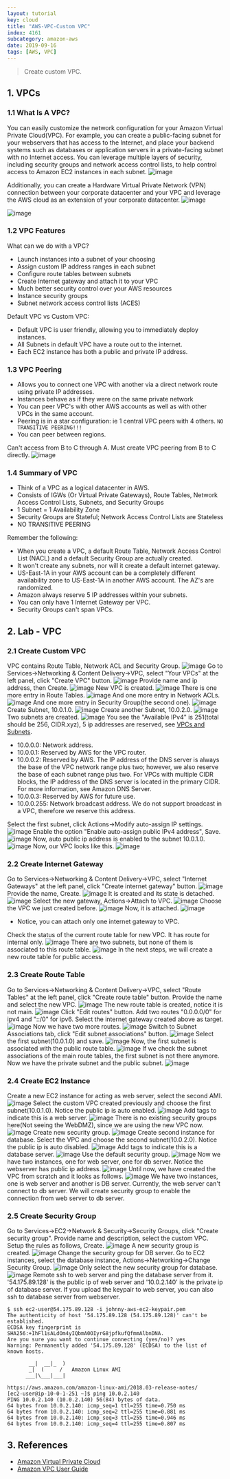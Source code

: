 ```yaml
---
layout: tutorial
key: cloud
title: "AWS-VPC-Custom VPC"
index: 4161
subcategory: amazon-aws
date: 2019-09-16
tags: [AWS, VPC]
---
```


> Create custom VPC.

## 1. VPCs
### 1.1 What Is A VPC?
You can easily customize the network configuration for your Amazon Virtual Private Cloud(VPC). For example, you can create a public-facing subnet for your webservers that has access to the Internet, and place your backend systems such as databases or application servers in a private-facing subnet with no Internet access. You can leverage multiple layers of security, including security groups and network access control lists, to help control access to Amazon EC2 instances in each subnet.
![image](/assets/images/cloud/4109/vpc-high-level.png)

Additionally, you can create a Hardware Virtual Private Network (VPN) connection between your corporate datacenter and your VPC and leverage the AWS cloud as an extension of your corporate datacenter.
![image](/assets/images/cloud/4109/vpc-vpn.png)

![image](/assets/images/cloud/4109/7-1-vpc-5.png)

### 1.2 VPC Features
What can we do with a VPC?
* Launch instances into a subnet of your choosing
* Assign custom IP address ranges in each subnet
* Configure route tables between subnets
* Create Internet gateway and attach it to your VPC
* Much better security control over your AWS resources
* Instance security groups
* Subnet network access control lists (ACES)

Default VPC vs Custom VPC:
* Default VPC is user friendly, allowing you to immediately deploy instances.
* All Subnets in default VPC have a route out to the internet.
* Each EC2 instance has both a public and private IP address.

### 1.3 VPC Peering
* Allows you to connect one VPC with another via a direct network route using private IP addresses.
* Instances behave as if they were on the same private network
* You can peer VPC's with other AWS accounts as well as with other VPCs in the same account.
* Peering is in a star configuration: ie 1 central VPC peers with 4 others. `NO TRANSITIVE PEERING!!!`
* You can peer between regions.

Can't access from B to C through A. Must create VPC peering from B to C directly.
![image](/assets/images/cloud/4109/vpc-peering.jpg)

### 1.4 Summary of VPC
* Think of a VPC as a logical datacenter in AWS.
* Consists of IGWs (Or Virtual Private Gateways), Route Tables, Network Access Control Lists, Subnets, and Security Groups
* 1 Subnet = 1 Availability Zone
* Security Groups are Stateful; Network Access Control Lists are Stateless
* NO TRANSITIVE PEERING

Remember the following:
* When you create a VPC, a default Route Table, Network Access Control List (NACL) and a default Security Group are actually created.
* It won't create any subnets, nor will it create a default internet gateway.
* US-East-1A in your AWS account can be a completely different availability zone to US-East-1A in another AWS account. The AZ's are randomized.
* Amazon always reserve 5 IP addresses within your subnets.
* You can only have 1 Internet Gateway per VPC.
* Security Groups can't span VPCs.

## 2. Lab - VPC
### 2.1 Create Custom VPC
VPC contains Route Table, Network ACL and Security Group.
![image](/assets/images/cloud/4109/7-2-create-vpc-1.png)
Go to Services->Networking & Content Delivery->VPC, select "Your VPCs" at the left panel, click "Create VPC" button.
![image](/assets/images/cloud/4109/7-2-create-vpc-2.png)
Provide name and ip address, then Create.
![image](/assets/images/cloud/4109/7-2-create-vpc-3.png)
New VPC is created.
![image](/assets/images/cloud/4109/7-2-create-vpc-4.png)
There is one more entry in Route Tables.
![image](/assets/images/cloud/4109/7-2-create-vpc-5.png)
And one more entry in Network ACLs.
![image](/assets/images/cloud/4109/7-2-create-vpc-6.png)
And one more entry in Security Group(the second one).
![image](/assets/images/cloud/4109/7-2-create-vpc-7.png)
Create Subnet, 10.0.1.0.
![image](/assets/images/cloud/4109/7-2-create-subnet-1.png)
Create another Subnet, 10.0.2.0.
![image](/assets/images/cloud/4109/7-2-create-subnet-2.png)
Two subnets are created.
![image](/assets/images/cloud/4109/7-2-create-subnet-3.png)
You see the "Available IPv4" is 251(total should be 256, CIDR.xyz), 5 ip addresses are reserved, see [VPCs and Subnets](https://docs.aws.amazon.com/vpc/latest/userguide/VPC_Subnets.html).
* 10.0.0.0: Network address.
* 10.0.0.1: Reserved by AWS for the VPC router.
* 10.0.0.2: Reserved by AWS. The IP address of the DNS server is always the base of the VPC network range plus two; however, we also reserve the base of each subnet range plus two. For VPCs with multiple CIDR blocks, the IP address of the DNS server is located in the primary CIDR. For more information, see Amazon DNS Server.
* 10.0.0.3: Reserved by AWS for future use.
* 10.0.0.255: Network broadcast address. We do not support broadcast in a VPC, therefore we reserve this address.

Select the first subnet, click Actions->Modify auto-assign IP settings.
![image](/assets/images/cloud/4109/7-2-create-subnet-4.png)
Enable the option "Enable auto-assign public IPv4 address", Save.
![image](/assets/images/cloud/4109/7-2-create-subnet-5.png)
Now, auto public ip address is enabled to the subnet 10.0.1.0.
![image](/assets/images/cloud/4109/7-2-create-subnet-6.png)
Now, our VPC looks like this.
![image](/assets/images/cloud/4109/7-2-create-subnet-7.png)
### 2.2 Create Internet Gateway
Go to Services->Networking & Content Delivery->VPC, select "Internet Gateways" at the left panel, click "Create internet gateway" button.
![image](/assets/images/cloud/4109/7-2-create-gateway-0.png)
Provide the name, Create.
![image](/assets/images/cloud/4109/7-2-create-gateway-1.png)
It is created and its state is detached.
![image](/assets/images/cloud/4109/7-2-create-gateway-2.png)
Select the new gateway, Actions->Attach to VPC.
![image](/assets/images/cloud/4109/7-2-create-gateway-3.png)
Choose the VPC we just created before.
![image](/assets/images/cloud/4109/7-2-create-gateway-4.png)
Now, it is attached.
![image](/assets/images/cloud/4109/7-2-create-gateway-5.png)
* Notice, you can attach only one internet gateway to VPC.

Check the status of the current route table for new VPC. It has route for internal only.
![image](/assets/images/cloud/4109/7-2-create-route-tables-1.png)
There are two subnets, but none of them is associated to this route table.
![image](/assets/images/cloud/4109/7-2-create-route-tables-2.png)
In the next steps, we will create a new route table for public access.
### 2.3 Create Route Table
Go to Services->Networking & Content Delivery->VPC, select "Route Tables" at the left panel, click "Create route table" button. Provide the name and select the new VPC.
![image](/assets/images/cloud/4109/7-2-create-route-tables-3.png)
The new route table is created, notice it is not main.
![image](/assets/images/cloud/4109/7-2-create-route-tables-4.png)
Click "Edit routes" button. Add two routes "0.0.0.0/0" for ipv4 and "::/0" for ipv6. Select the internet gateway created above as target.
![image](/assets/images/cloud/4109/7-2-create-route-tables-5.png)
Now we have two more routes.
![image](/assets/images/cloud/4109/7-2-create-route-tables-6.png)
Switch to Subnet Associations tab, click "Edit subnet associations" button.
![image](/assets/images/cloud/4109/7-2-create-route-tables-7.png)
Select the first subnet(10.0.1.0) and save.
![image](/assets/images/cloud/4109/7-2-create-route-tables-8.png)
Now, the first subnet is associated with the public route table.
![image](/assets/images/cloud/4109/7-2-create-route-tables-9.png)
If we check the subnet associations of the main route tables, the first subnet is not there anymore. Now we have the private subnet and the public subnet.
![image](/assets/images/cloud/4109/7-2-create-route-tables-10.png)
### 2.4 Create EC2 Instance
Create a new EC2 instance for acting as web server, select the second AMI.
![image](/assets/images/cloud/4109/7-2-create-instance-1.png)
Select the custom VPC created previously and choose the first subnet(10.0.1.0). Notice the public ip is auto enabled.
![image](/assets/images/cloud/4109/7-2-create-instance-2.png)
Add tags to indicate this is a web server.
![image](/assets/images/cloud/4109/7-2-create-instance-3.png)
There is no existing security groups here(Not seeing the WebDMZ), since we are using the new VPC now.
![image](/assets/images/cloud/4109/7-2-create-instance-4.png)
Create new security group.
![image](/assets/images/cloud/4109/7-2-create-instance-5.png)
Create second instance for database. Select the VPC and choose the second subnet(10.0.2.0).  Notice the public ip is auto disabled.
![image](/assets/images/cloud/4109/7-2-create-instance-6.png)
Add tags to indicate this is a database server.
![image](/assets/images/cloud/4109/7-2-create-instance-7.png)
Use the default security group.
![image](/assets/images/cloud/4109/7-2-create-instance-8.png)
Now we have two instances, one for web server, one for db server. Notice the webserver has public ip address.
![image](/assets/images/cloud/4109/7-2-create-instance-9.png)
Until now, we have created the VPC from scratch and it looks as follows.
![image](/assets/images/cloud/4109/7-2-create-instance-10.png)
We have two instances, one is web server and another is DB server. Currently, the web server can't connect to db server. We will create security group to enable the connection from web server to db server.
### 2.5 Create Security Group
Go to Services->EC2->Network & Security->Security Groups, click "Create security group". Provide name and description, select the custom VPC. Setup the rules as follows, Create.
![image](/assets/images/cloud/4109/7-3-create-security-group.png)
A new security group is created.
![image](/assets/images/cloud/4109/7-3-create-security-group-2.png)
Change the security group for DB server. Go to EC2 instances, select the database instance, Actions->Networking->Change Security Group.
![image](/assets/images/cloud/4109/7-3-create-security-group-3.png)
Only select the new security group for database.
![image](/assets/images/cloud/4109/7-3-create-security-group-4.png)
Remote ssh to web server and ping the database server from it. '54.175.89.128' is the public ip of web server and '10.0.2.140' is the private ip of database server. If you upload the keypair to web server, you can also ssh to database server from webserver.
```raw
$ ssh ec2-user@54.175.89.128 -i johnny-aws-ec2-keypair.pem
The authenticity of host '54.175.89.128 (54.175.89.128)' can't be established.
ECDSA key fingerprint is SHA256:+IhFl1sALdOm4yIQbmA0OIyrG8jpfkufQfmmAlbnDNA.
Are you sure you want to continue connecting (yes/no)? yes
Warning: Permanently added '54.175.89.128' (ECDSA) to the list of known hosts.

       __|  __|_  )
       _|  (     /   Amazon Linux AMI
      ___|\___|___|

https://aws.amazon.com/amazon-linux-ami/2018.03-release-notes/
[ec2-user@ip-10-0-1-251 ~]$ ping 10.0.2.140
PING 10.0.2.140 (10.0.2.140) 56(84) bytes of data.
64 bytes from 10.0.2.140: icmp_seq=1 ttl=255 time=0.750 ms
64 bytes from 10.0.2.140: icmp_seq=2 ttl=255 time=0.881 ms
64 bytes from 10.0.2.140: icmp_seq=3 ttl=255 time=0.946 ms
64 bytes from 10.0.2.140: icmp_seq=4 ttl=255 time=0.807 ms
```

## 3. References
* [Amazon Virtual Private Cloud](https://aws.amazon.com/vpc/)
* [Amazon VPC User Guide](https://docs.aws.amazon.com/vpc/latest/userguide/what-is-amazon-vpc.html)
